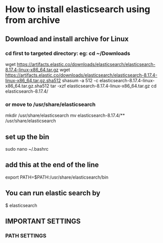 # How to install elasticsearch using from archive

## Download and install archive for Linux
### cd first to targeted directory: eg: cd ~/Downloads
wget https://artifacts.elastic.co/downloads/elasticsearch/elasticsearch-8.17.4-linux-x86_64.tar.gz
wget https://artifacts.elastic.co/downloads/elasticsearch/elasticsearch-8.17.4-linux-x86_64.tar.gz.sha512
shasum -a 512 -c elasticsearch-8.17.4-linux-x86_64.tar.gz.sha512
tar -xzf elasticsearch-8.17.4-linux-x86_64.tar.gz
cd elasticsearch-8.17.4/
### or move to /usr/share/elasticsearch
mkdir /usr/share/elasticsearch
mv elasticsearch-8.17.4/** /usr/share/elasticsearch

## set up the bin
sudo nano ~/.bashrc
## add this at the end of the line
export PATH=$PATH:/usr/share/elasticsearch/bin

## You can run elastic search by
$ elasticsearch

## IMPORTANT SETTINGS
### PATH SETTINGS
